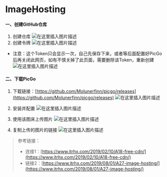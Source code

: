 # ImageHosting

#### 一、创建GitHub仓库
1. 创建仓库
![在这里插入图片描述](https://img-blog.csdnimg.cn/20200305143436914.png?x-oss-process=image/watermark,type_ZmFuZ3poZW5naGVpdGk,shadow_10,text_aHR0cHM6Ly9ibG9nLmNzZG4ubmV0L0ZseV8xMjEz,size_16,color_FFFFFF,t_70)
2. 创建令牌
![在这里插入图片描述](https://img-blog.csdnimg.cn/20200305143624679.png?x-oss-process=image/watermark,type_ZmFuZ3poZW5naGVpdGk,shadow_10,text_aHR0cHM6Ly9ibG9nLmNzZG4ubmV0L0ZseV8xMjEz,size_16,color_FFFFFF,t_70)
- 注意：这个Token只会显示一次，自己先保存下来，或者等后面配置好PicGo后再关闭此网页，如有不慎关掉了此页面，需要删除该Token，重新创建
![在这里插入图片描述](https://img-blog.csdnimg.cn/20200305143906316.png?x-oss-process=image/watermark,type_ZmFuZ3poZW5naGVpdGk,shadow_10,text_aHR0cHM6Ly9ibG9nLmNzZG4ubmV0L0ZseV8xMjEz,size_16,color_FFFFFF,t_70)

#### 二、下载PicGo 
1. 下载链接：[https://github.com/Molunerfinn/picgo/releases](https://github.com/Molunerfinn/picgo/releases)
![在这里插入图片描述](https://img-blog.csdnimg.cn/20200305142801715.png?x-oss-process=image/watermark,type_ZmFuZ3poZW5naGVpdGk,shadow_10,text_aHR0cHM6Ly9ibG9nLmNzZG4ubmV0L0ZseV8xMjEz,size_16,color_FFFFFF,t_70)
2. 安装并配置
![在这里插入图片描述](https://img-blog.csdnimg.cn/20200305142909380.png?x-oss-process=image/watermark,type_ZmFuZ3poZW5naGVpdGk,shadow_10,text_aHR0cHM6Ly9ibG9nLmNzZG4ubmV0L0ZseV8xMjEz,size_16,color_FFFFFF,t_70)

3. 使用该图床上传图片
![在这里插入图片描述](https://img-blog.csdnimg.cn/20200305143101649.png?x-oss-process=image/watermark,type_ZmFuZ3poZW5naGVpdGk,shadow_10,text_aHR0cHM6Ly9ibG9nLmNzZG4ubmV0L0ZseV8xMjEz,size_16,color_FFFFFF,t_70)
4. 复制上传的图片的链接
![在这里插入图片描述](https://img-blog.csdnimg.cn/20200305144150888.png?x-oss-process=image/watermark,type_ZmFuZ3poZW5naGVpdGk,shadow_10,text_aHR0cHM6Ly9ibG9nLmNzZG4ubmV0L0ZseV8xMjEz,size_16,color_FFFFFF,t_70)

> 参考链接：
> - 连接1：[https://www.itrhx.com/2019/02/10/A18-free-cdn/](https://www.itrhx.com/2019/02/10/A18-free-cdn/)
> - 链接2：[https://www.itrhx.com/2019/08/01/A27-image-hosting/](https://www.itrhx.com/2019/08/01/A27-image-hosting/)